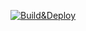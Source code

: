 [![Build&Deploy](https://github.com/TheSadlig/MindMapRest/actions/workflows/main.yml/badge.svg)](https://github.com/TheSadlig/MindMapRest/actions/workflows/main.yml)
